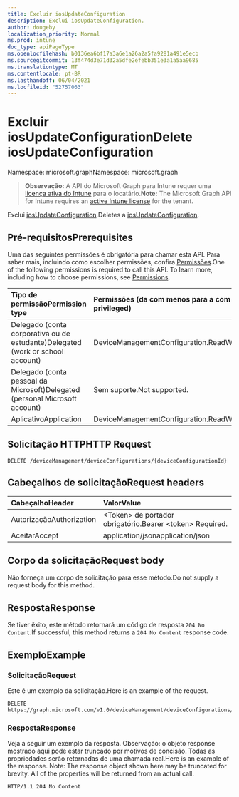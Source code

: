 ```yaml
---
title: Excluir iosUpdateConfiguration
description: Exclui iosUpdateConfiguration.
author: dougeby
localization_priority: Normal
ms.prod: intune
doc_type: apiPageType
ms.openlocfilehash: b0136ea6bf17a3a6e1a26a2a5fa9281a491e5ecb
ms.sourcegitcommit: 13f474d3e71d32a5dfe2efebb351e3a1a5aa9685
ms.translationtype: MT
ms.contentlocale: pt-BR
ms.lasthandoff: 06/04/2021
ms.locfileid: "52757063"
---
```

# <a name="delete-iosupdateconfiguration"></a><span data-ttu-id="2de07-103">Excluir iosUpdateConfiguration</span><span class="sxs-lookup"><span data-stu-id="2de07-103">Delete iosUpdateConfiguration</span></span>

<span data-ttu-id="2de07-104">Namespace: microsoft.graph</span><span class="sxs-lookup"><span data-stu-id="2de07-104">Namespace: microsoft.graph</span></span>

> <span data-ttu-id="2de07-105">**Observação:** A API do Microsoft Graph para Intune requer uma [licença ativa do Intune](https://go.microsoft.com/fwlink/?linkid=839381) para o locatário.</span><span class="sxs-lookup"><span data-stu-id="2de07-105">**Note:** The Microsoft Graph API for Intune requires an [active Intune license](https://go.microsoft.com/fwlink/?linkid=839381) for the tenant.</span></span>

<span data-ttu-id="2de07-106">Exclui [iosUpdateConfiguration](../resources/intune-deviceconfig-iosupdateconfiguration.md).</span><span class="sxs-lookup"><span data-stu-id="2de07-106">Deletes a [iosUpdateConfiguration](../resources/intune-deviceconfig-iosupdateconfiguration.md).</span></span>

## <a name="prerequisites"></a><span data-ttu-id="2de07-107">Pré-requisitos</span><span class="sxs-lookup"><span data-stu-id="2de07-107">Prerequisites</span></span>
<span data-ttu-id="2de07-p101">Uma das seguintes permissões é obrigatória para chamar esta API. Para saber mais, incluindo como escolher permissões, confira [Permissões](/graph/permissions-reference).</span><span class="sxs-lookup"><span data-stu-id="2de07-p101">One of the following permissions is required to call this API. To learn more, including how to choose permissions, see [Permissions](/graph/permissions-reference).</span></span>

|<span data-ttu-id="2de07-110">Tipo de permissão</span><span class="sxs-lookup"><span data-stu-id="2de07-110">Permission type</span></span>|<span data-ttu-id="2de07-111">Permissões (da com menos para a com mais privilégios)</span><span class="sxs-lookup"><span data-stu-id="2de07-111">Permissions (from least to most privileged)</span></span>|
|:---|:---|
|<span data-ttu-id="2de07-112">Delegado (conta corporativa ou de estudante)</span><span class="sxs-lookup"><span data-stu-id="2de07-112">Delegated (work or school account)</span></span>|<span data-ttu-id="2de07-113">DeviceManagementConfiguration.ReadWrite.All</span><span class="sxs-lookup"><span data-stu-id="2de07-113">DeviceManagementConfiguration.ReadWrite.All</span></span>|
|<span data-ttu-id="2de07-114">Delegado (conta pessoal da Microsoft)</span><span class="sxs-lookup"><span data-stu-id="2de07-114">Delegated (personal Microsoft account)</span></span>|<span data-ttu-id="2de07-115">Sem suporte.</span><span class="sxs-lookup"><span data-stu-id="2de07-115">Not supported.</span></span>|
|<span data-ttu-id="2de07-116">Aplicativo</span><span class="sxs-lookup"><span data-stu-id="2de07-116">Application</span></span>|<span data-ttu-id="2de07-117">DeviceManagementConfiguration.ReadWrite.All</span><span class="sxs-lookup"><span data-stu-id="2de07-117">DeviceManagementConfiguration.ReadWrite.All</span></span>|

## <a name="http-request"></a><span data-ttu-id="2de07-118">Solicitação HTTP</span><span class="sxs-lookup"><span data-stu-id="2de07-118">HTTP Request</span></span>
<!-- {
  "blockType": "ignored"
}
-->
``` http
DELETE /deviceManagement/deviceConfigurations/{deviceConfigurationId}
```

## <a name="request-headers"></a><span data-ttu-id="2de07-119">Cabeçalhos de solicitação</span><span class="sxs-lookup"><span data-stu-id="2de07-119">Request headers</span></span>
|<span data-ttu-id="2de07-120">Cabeçalho</span><span class="sxs-lookup"><span data-stu-id="2de07-120">Header</span></span>|<span data-ttu-id="2de07-121">Valor</span><span class="sxs-lookup"><span data-stu-id="2de07-121">Value</span></span>|
|:---|:---|
|<span data-ttu-id="2de07-122">Autorização</span><span class="sxs-lookup"><span data-stu-id="2de07-122">Authorization</span></span>|<span data-ttu-id="2de07-123">&lt;Token&gt; de portador obrigatório.</span><span class="sxs-lookup"><span data-stu-id="2de07-123">Bearer &lt;token&gt; Required.</span></span>|
|<span data-ttu-id="2de07-124">Aceitar</span><span class="sxs-lookup"><span data-stu-id="2de07-124">Accept</span></span>|<span data-ttu-id="2de07-125">application/json</span><span class="sxs-lookup"><span data-stu-id="2de07-125">application/json</span></span>|

## <a name="request-body"></a><span data-ttu-id="2de07-126">Corpo da solicitação</span><span class="sxs-lookup"><span data-stu-id="2de07-126">Request body</span></span>
<span data-ttu-id="2de07-127">Não forneça um corpo de solicitação para esse método.</span><span class="sxs-lookup"><span data-stu-id="2de07-127">Do not supply a request body for this method.</span></span>

## <a name="response"></a><span data-ttu-id="2de07-128">Resposta</span><span class="sxs-lookup"><span data-stu-id="2de07-128">Response</span></span>
<span data-ttu-id="2de07-129">Se tiver êxito, este método retornará um código de resposta `204 No Content`.</span><span class="sxs-lookup"><span data-stu-id="2de07-129">If successful, this method returns a `204 No Content` response code.</span></span>

## <a name="example"></a><span data-ttu-id="2de07-130">Exemplo</span><span class="sxs-lookup"><span data-stu-id="2de07-130">Example</span></span>

### <a name="request"></a><span data-ttu-id="2de07-131">Solicitação</span><span class="sxs-lookup"><span data-stu-id="2de07-131">Request</span></span>
<span data-ttu-id="2de07-132">Este é um exemplo da solicitação.</span><span class="sxs-lookup"><span data-stu-id="2de07-132">Here is an example of the request.</span></span>
``` http
DELETE https://graph.microsoft.com/v1.0/deviceManagement/deviceConfigurations/{deviceConfigurationId}
```

### <a name="response"></a><span data-ttu-id="2de07-133">Resposta</span><span class="sxs-lookup"><span data-stu-id="2de07-133">Response</span></span>
<span data-ttu-id="2de07-p102">Veja a seguir um exemplo da resposta. Observação: o objeto response mostrado aqui pode estar truncado por motivos de concisão. Todas as propriedades serão retornadas de uma chamada real.</span><span class="sxs-lookup"><span data-stu-id="2de07-p102">Here is an example of the response. Note: The response object shown here may be truncated for brevity. All of the properties will be returned from an actual call.</span></span>
``` http
HTTP/1.1 204 No Content
```




